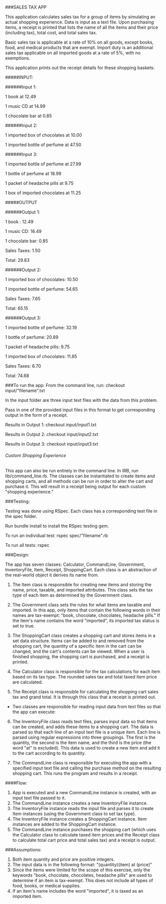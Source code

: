 ###SALES TAX APP

This application calculates sales tax for a group of items by simulating an actual shopping experience. Data is input as a text file. Upon purchasing items, a receipt is printed that lists the name of all the items and their price (including tax), total cost, and total sales tax.

Basic sales tax is applicable at a rate of 10% on all goods, except books, food, and medical products that are exempt. Import duty is an additional sales tax applicable on all imported goods at a rate of 5%, with no exemptions.

This application prints out the receipt details for these shopping baskets: 

#####INPUT:
 
######Input 1:

1 book at 12.49

1 music CD at 14.99

1 chocolate bar at 0.85
 
######Input 2:

1 imported box of chocolates at 10.00

1 imported bottle of perfume at 47.50
 
######Input 3:

1 imported bottle of perfume at 27.99

1 bottle of perfume at 18.99

1 packet of headache pills at 9.75

1 box of imported chocolates at 11.25
 
#####OUTPUT
 
######Output 1:

1 book : 12.49

1 music CD: 16.49

1 chocolate bar: 0.85

Sales Taxes: 1.50

Total: 29.83
 
######Output 2:

1 imported box of chocolates: 10.50

1 imported bottle of perfume: 54.65

Sales Taxes: 7.65

Total: 65.15
 
######Output 3:

1 imported bottle of perfume: 32.19

1 bottle of perfume: 20.89

1 packet of headache pills: 9.75

1 imported box of chocolates: 11.85

Sales Taxes: 6.70

Total: 74.68

###To run the app:
From the command line, run: checkout input/"filename".txt

In the input folder are three input text files with the data from this problem.

Pass in one of the provided input files in this format to get corresponding output in the form of a receipt.
  
Results in Output 1:
  checkout input/input1.txt

Results in Output 2:
  checkout input/input2.txt

Results in Output 3: 
  checkout input/input3.txt

###### Custom Shopping Experience

This app can also be run entirely in the command line. In IRB, run lib/command_line.rb. The classes can be instantiated to create items and shopping carts, and all methods can be run in order to alter the cart and purchase it. This will result in a receipt being output for each custom "shopping experience."

###Testing:

Testing was done using RSpec. Each class has a corresponding test file in the spec folder. 

Run bundle install to install the RSpec testing gem.

To run an individual test:
  rspec spec/"filename".rb

To run all tests:
  rspec

###Design: 

The app has seven classes: Calculator, CommandLine, Government, InventoryFile, Item, Receipt, ShoppingCart. Each class is an abstraction of the real-world object it derives its name from. 

1. The Item class is responsible for creating new items and storing the name, price, taxable, and imported attributes. This class sets the tax type of each item as determined by the Government class. 

2. The Government class sets the rules for what items are taxable and imported. In this app, only items that contain the following words in their names are tax-exempt: "book, chocolate, chocolates, headache pills." If the item's name contains the word "imported", its imported tax status is set to true.  

3. The ShoppingCart class creates a shopping cart and stores items in a set data structure. Items can be added to and removed from the shopping cart, the quantity of a specific item in the cart can be changed, and the cart's contents can be viewed. When a user is finished shopping, the shopping cart is purchased, and a receipt is printed.

4. The Calculator class is responsible for the tax calculations for each item based on its tax type. The rounded sales tax and total taxed item price are calculated. 

5. The Receipt class is responsible for calculating the shopping cart sales tax and grand total. It is through this class that a receipt is printed out.

- Two classes are responsible for reading input data from text files so that the app can execute:

6. The InventoryFile class reads text files, parses input data so that items can be created, and adds these items to a shopping cart. The data is parsed so that each line of an input text file is a unique item. Each line is parsed using regular expressions into three groupings. The first is the quantity, the second is the item name, and the third is the price (the word "at" is excluded). This data is used to create a new item and add it to the cart according to its quantity.

7. The CommandLine class is responsible for executing the app with a specified input text file and calling the purchase method on the resulting shopping cart. This runs the program and results in a receipt.

####Flow:
1. App is executed and a new CommandLine instance is created, with an input text file passed to it.
2. The CommandLine instance creates a new InventoryFile instance.
3. The InventoryFile instance reads the input file and parses it to create Item instances (using the Government class to set tax type). 
4. The InventoryFile instance creates a ShoppingCart instance. Item instances are added to the ShoppingCart instance. 
4. The CommandLine instance purchases the shopping cart (which uses the Calculator class to calculate taxed item prices and the Receipt class to calculate total cart price and total sales tax) and a receipt is output.

###Assumptions:

1. Both item quantity and price are positive integers.
2. The input data is in the following format:
"(quantity)(item) at (price)"
3. Since the items were limited for the scope of this exercise, only the keywords "book, chocolate, chocolates, headache pills" are used to determine if an item is tax-exempt. This does not include all types of food, books, or medical supplies. 
3. If an item's name includes the word "imported", it is taxed as an imported item.
